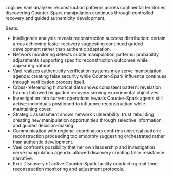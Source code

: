 ﻿---
series: 3
novella: 2
file: S3N2_CH03
type: chapter
pov: Vael
setting: Network intelligence analysis - pattern recognition
word_target_min: 1201
word_target_max: 2299
status: outline
---
Logline: Vael analyzes reconstruction patterns across continental territories, discovering Counter-Spark manipulation continues through controlled recovery and guided authenticity development.

Beats:
- Intelligence analysis reveals reconstruction success distribution: certain areas achieving faster recovery suggesting continued guided development rather than authentic adaptation.
- Network monitoring detects subtle manipulation patterns: probability adjustments supporting specific reconstruction outcomes while appearing natural.
- Vael realizes authenticity verification systems may serve manipulation agenda: creating false security while Counter-Spark influence continues through verification process itself.
- Cross-referencing historical data shows consistent pattern: revelation trauma followed by guided recovery serving experimental objectives.
- Investigation into current operations reveals Counter-Spark agents still active: individuals positioned to influence reconstruction while maintaining cover.
- Strategic assessment shows network vulnerability: trust rebuilding creating new manipulation opportunities through selective information and guided decision-making.
- Communication with regional coordinators confirms universal pattern: reconstruction proceeding too smoothly suggesting orchestrated rather than authentic development.
- Vael confronts possibility that her own leadership and investigation serve manipulation agenda: allowed discovery creating false resistance narrative.
- Exit: Discovery of active Counter-Spark facility conducting real-time reconstruction monitoring and adjustment protocols.
